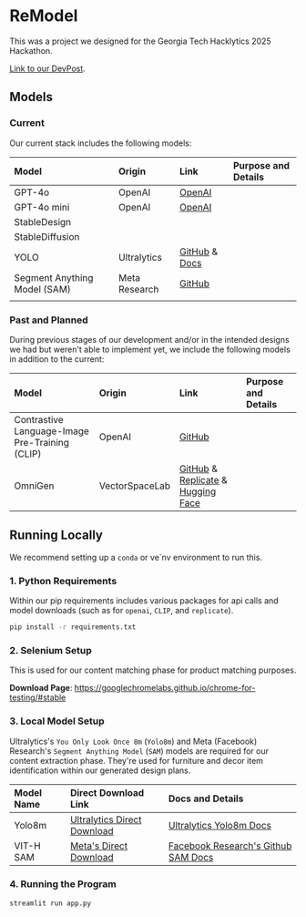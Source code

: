# ReModel

This was a project we designed for the Georgia Tech Hacklytics 2025 Hackathon.

[Link to our DevPost](https://devpost.com/software/baguettes?ref_content=my-projects-tab&ref_feature=my_projects).

## Models

### Current

Our current stack includes the following models:

| Model                        | Origin        | Link                                                                                                | Purpose and Details |
| :--------------------------- | :------------ | :-------------------------------------------------------------------------------------------------- | :------------------ |
| GPT-4o                       | OpenAI        | [OpenAI](https://openai.com/index/hello-gpt-4o/)                                                    |                     |
| GPT-4o mini                  | OpenAI        | [OpenAI](https://openai.com/index/gpt-4o-mini-advancing-cost-efficient-intelligence/)               |                     |
| StableDesign                 |               |                                                                                                     |                     |
| StableDiffusion              |               |                                                                                                     |                     |
| YOLO                         | Ultralytics   | [GitHub](https://github.com/ultralytics/ultralytics) & [Docs](https://docs.ultralytics.com/)        |                     |
| Segment Anything Model (SAM) | Meta Research | [GitHub](https://github.com/facebookresearch/segment-anything?tab=readme-ov-file#model-checkpoints) |                     |
|                              |               |                                                                                                     |                     |

### Past and Planned

During previous stages of our development and/or in the intended designs we had but weren't able to implement yet, we include the following models in addition to the current:

| Model                                          | Origin         | Link                                                                                                                                                                                 | Purpose and Details |
| :--------------------------------------------- | :------------- | :----------------------------------------------------------------------------------------------------------------------------------------------------------------------------------- | :------------------ |
| Contrastive Language-Image Pre-Training (CLIP) | OpenAI         | [GitHub](https://github.com/openai/CLIP)                                                                                                                                             |                     |
| OmniGen                                        | VectorSpaceLab | [GitHub](https://github.com/VectorSpaceLab/OmniGen) & [Replicate](https://replicate.com/vectorspacelab/omnigen) & [Hugging Face](https://huggingface.co/Shitao/OmniGen-v1/tree/main) |                     |

## Running Locally

We recommend setting up a `conda` or ve`nv environment to run this.

### 1. Python Requirements

Within our pip requirements includes various packages for api calls and model downloads (such as for `openai`, `CLIP`, and `replicate`).

```bash
pip install -r requirements.txt
```

### 2. Selenium Setup

This is used for our content matching phase for product matching purposes.

**Download Page**: https://googlechromelabs.github.io/chrome-for-testing/#stable

### 3. Local Model Setup

Ultralytics's `You Only Look Once 8m` (`Yolo8m`) and Meta (Facebook) Research's `Segment Anything Model` (`SAM`) models are required for our content extraction phase. They're used for furniture and decor item identification within our generated design plans.

| Model Name | Direct Download Link                                                                                     | Docs and Details                                                                                                                 |
| :--------- | :------------------------------------------------------------------------------------------------------- | :------------------------------------------------------------------------------------------------------------------------------- |
| Yolo8m     | [Ultralytics Direct Download](https://github.com/ultralytics/assets/releases/download/v8.2.0/yolov8m.pt) | [Ultralytics Yolo8m Docs](https://docs.ultralytics.com/models/yolov8/#performance-metrics)                                       |
| VIT-H SAM  | [Meta's Direct Download](https://dl.fbaipublicfiles.com/segment_anything/sam_vit_h_4b8939.pth)           | [Facebook Research's Github SAM Docs](https://github.com/facebookresearch/segment-anything?tab=readme-ov-file#model-checkpoints) |

### 4. Running the Program

```bash
streamlit run app.py
```
